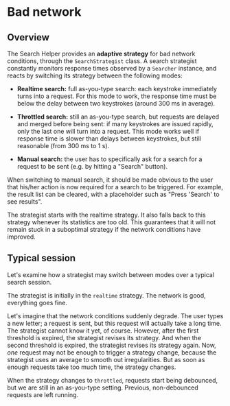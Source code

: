 Bad network
===========


## Overview

The Search Helper provides an **adaptive strategy** for bad network conditions, through the `SearchStrategist` class.
A search strategist constantly monitors response times observed by a `Searcher` instance, and reacts by switching its
strategy between the following modes:

- **Realtime search:** full as-you-type search: each keystroke immediately turns into a request. For this mode to work,
  the response time must be below the delay between two keystrokes (around 300 ms in average).

- **Throttled search:** still an as-you-type search, but requests are delayed and merged before being sent: if many
  keystrokes are issued rapidly, only the last one will turn into a request. This mode works well if response time is
  slower than delays between keystrokes, but still reasonable (from 300 ms to 1 s).

- **Manual search:** the user has to specifically ask for a search for a request to be sent (e.g. by hitting a "Search"
  button).

When switching to manual search, it should be made obvious to the user that his/her action is now required for a
search to be triggered. For example, the result list can be cleared, with a placeholder such as "Press 'Search' to
see results".

The strategist starts with the realtime strategy. It also falls back to this strategy whenever its statistics are too
old. This guarantees that it will not remain stuck in a suboptimal strategy if the network conditions have improved.


## Typical session

Let's examine how a strategist may switch between modes over a typical search session.

The strategist is initially in the `realtime` strategy. The network is good, everything goes fine.

Let's imagine that the network conditions suddenly degrade. The user types a new letter; a request is sent, but this
request will actually take a long time. The strategist cannot know it yet, of course. However, after the first
threshold is expired, the strategist revises its strategy. And when the second threshold is expired, the strategist
revises its strategy again. Now, *one* request may not be enough to trigger a strategy change, because the strategist
uses an average to smooth out irregularities. But as soon as enough requests take too much time, the strategy changes.

When the strategy changes to `throttled`, requests start being debounced, but we are still in an as-you-type setting.
Previous, non-debounced requests are left running.
